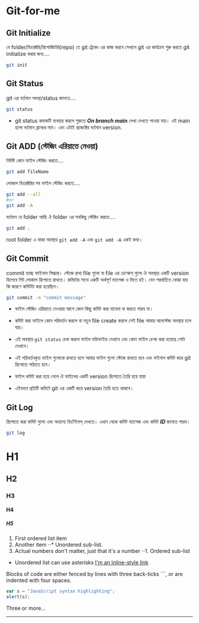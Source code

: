# Git-for-me

## Git Initialize

যে folder/ডিরেক্টরি/রিপোজিটরি(repo) তে git ট্রেকেং এর কাজ করবে সেখানে git এর কার্যক্রম শুরু করতে git initialize করার জন্য....

```bash
git init
```

## Git Status

git এর বর্তমান অবস্থা/status জানতে....

```bash
git status
```

-  git status কমান্ডটি ব্যবহার করলে শুরুতে **_On branch main_** লেখা দেখতে পাওয়া যায়। এই main হলো বর্তমান ব্রাঞ্চের নাম। এবং এটাই প্রজেক্টের বর্তমান version.

## Git ADD (স্টেজিং এরিয়াতে নেওয়া)

নির্দিষ্ট কোন ফাইল স্টেজিং করতে....

```bash
git add fileName
```

লোকাল ডিরেক্টরির সব ফাইল স্টেজিং করতে....

```bash
git add --all
#or
git add -A
```

বর্তমান যে folder আছি ঐ folder এর সবকিছু স্টেজিং করতে....

```bash
git add .
```

root folder এ থাকা অবস্থায় `git add -A` এবং `git add -A` একই কথা।

## Git Commit

commit হচ্ছে ফাইনাল সিদ্ধান্ত। স্টেজে রাখা file গুলো বা file এর চেন্জেস্ গুলো ঐ অবস্থার একটি version হিসেবে গিট লোকাল রিপোতে রাখতে। কমিটের সাথে একটি অর্থপূর্ণ ম্যাসেজ ও দিতে হই। যেন পরবর্তিতে বোঝা যায় কি কারণে কমিটটা করা হয়েছিল।

```bash
git commit -m "commit message"
```

-  ফাইল স্টেজিং এরিয়াতে নেওয়ার আগে কোন কিছু কমিট করা যাবেনা বা করতে পারব না।

-  কমিট করা ফাইলে কোন পরিবর্তন করলে বা নতুন file create করলে সেই file আবার আনস্টেজ অবস্থায় চলে যায়।

-  এই অবস্থায় `git status` চেক করলে ফাইল মডিফাইড দেখাবে এবং কোন ফাইল চেন্জ করা হয়েছে সেটা দেখাবে।

-  এই পরিবর্তনকৃত ফাইল গুলোকে রাখতে হলে আবার ফাইল গুলো স্টেজে রাখতে হবে এবং ফইনাল কমিট করে git রিপোতে পাঠাতে হবে।

-  ফাইল কমিট করা হয়ে গেলে ঐ ফাইলের একটি version রিপোতে তৈরি হয়ে যায়া

-  এইভাবে প্রতিটি কমিটে git এর একটি করে version তৈরি হতে থাকবে।

## Git Log

রিপোতে করা কমিট গুলো এবং অন্যান্য ডিটেইলস্ দেখতে। এখান থেকে কমিট ম্যাসেজ এবং কমিট **_ID_** জানতে পারব।

```bash
git log
```

# H1

## H2

### H3

#### H4

##### H5

1. First ordered list item
2. Another item
   ⋅⋅\* Unordered sub-list.
3. Actual numbers don't matter, just that it's a number
   ⋅⋅1. Ordered sub-list

-  Unordered list can use asterisks
   [I'm an inline-style link](https://www.google.com)

Blocks of code are either fenced by lines with three back-ticks ```, or are indented with four spaces.

```javascript
var s = "JavaScript syntax highlighting";
alert(s);
```

Three or more...

---
